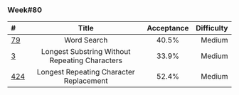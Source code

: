 ### Week#80

| # | Title | Acceptance | Difficulty
| :------------ |:---------------:| :-----:| -----:|
| [79](https://leetcode.com/problems/word-search/) |  Word Search | 40.5% | Medium |
| [3](https://leetcode.com/problems/longest-substring-without-repeating-characters/) | Longest Substring Without Repeating Characters | 33.9% | Medium |
| [424](https://leetcode.com/problems/longest-repeating-character-replacement/) | Longest Repeating Character Replacement | 52.4% | Medium |
